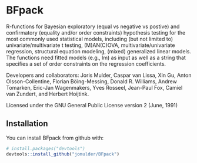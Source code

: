 # BFpack

R-functions for Bayesian exploratory (equal vs negative vs postive) and confirmatory (equality and/or order constraints) hypothesis testing for the most commonly used statistical models, including (but not limited to) univariate/multivariate t testing, (M)AN(C)OVA, multivariate/univariate regression, structural equation modeling, (mixed) generalized linear models. The functions need fitted models (e.g., lm) as input as well as a string that specifies a set of order constraints on the regression coefficients.

Developers and collaborators: Joris Mulder, Caspar van Lissa, Xin Gu, Anton Olsson-Collentine, Florian Böing-Messing, Donald R. Williams, Andrew Tomarken, Eric-Jan Wagenmakers, Yves Rosseel, Jean-Paul Fox, Camiel van Zundert, and Herbert Hoijtink.

Licensed under the GNU General Public License version 2 (June, 1991)


Installation
------------

You can install BFpack from github with:

``` r
# install.packages("devtools")
devtools::install_github("jomulder/BFpack")
